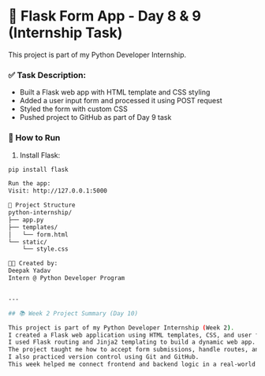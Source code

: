 # 📌 Flask Form App - Day 8 & 9 (Internship Task)

This project is part of my Python Developer Internship.

### ✅ Task Description:
- Built a Flask web app with HTML template and CSS styling
- Added a user input form and processed it using POST request
- Styled the form with custom CSS
- Pushed project to GitHub as part of Day 9 task

### 🚀 How to Run
1. Install Flask:
```bash
pip install flask

Run the app:
Visit: http://127.0.0.1:5000

🔧 Project Structure
python-internship/
├── app.py
├── templates/
│   └── form.html
└── static/
    └── style.css

🧑‍💻 Created by:
Deepak Yadav
Intern @ Python Developer Program


---

## 📚 Week 2 Project Summary (Day 10)

This project is part of my Python Developer Internship (Week 2).  
I created a Flask web application using HTML templates, CSS, and user form input.  
I used Flask routing and Jinja2 templating to build a dynamic web app.  
The project taught me how to accept form submissions, handle routes, and render content dynamically.  
I also practiced version control using Git and GitHub.  
This week helped me connect frontend and backend logic in a real-world scenario.
